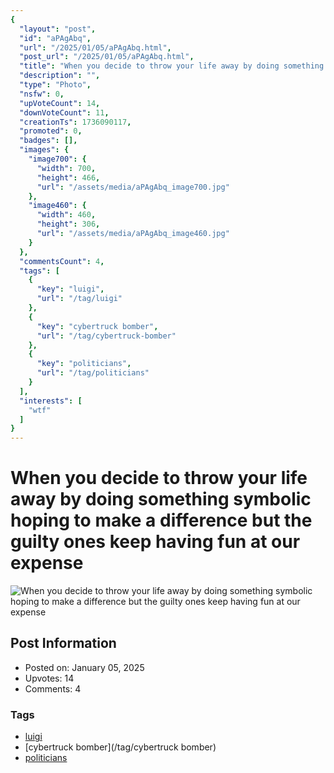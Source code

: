 ```yaml
---
{
  "layout": "post",
  "id": "aPAgAbq",
  "url": "/2025/01/05/aPAgAbq.html",
  "post_url": "/2025/01/05/aPAgAbq.html",
  "title": "When you decide to throw your life away by doing something symbolic hoping to make a difference but the guilty ones keep having fun at our expense",
  "description": "",
  "type": "Photo",
  "nsfw": 0,
  "upVoteCount": 14,
  "downVoteCount": 11,
  "creationTs": 1736090117,
  "promoted": 0,
  "badges": [],
  "images": {
    "image700": {
      "width": 700,
      "height": 466,
      "url": "/assets/media/aPAgAbq_image700.jpg"
    },
    "image460": {
      "width": 460,
      "height": 306,
      "url": "/assets/media/aPAgAbq_image460.jpg"
    }
  },
  "commentsCount": 4,
  "tags": [
    {
      "key": "luigi",
      "url": "/tag/luigi"
    },
    {
      "key": "cybertruck bomber",
      "url": "/tag/cybertruck-bomber"
    },
    {
      "key": "politicians",
      "url": "/tag/politicians"
    }
  ],
  "interests": [
    "wtf"
  ]
}
---
```


# When you decide to throw your life away by doing something symbolic hoping to make a difference but the guilty ones keep having fun at our expense

![When you decide to throw your life away by doing something symbolic hoping to make a difference but the guilty ones keep having fun at our expense](/assets/media/aPAgAbq_image700.jpg)

## Post Information

- Posted on: January 05, 2025
- Upvotes: 14
- Comments: 4

### Tags

- [luigi](/tag/luigi)
- [cybertruck bomber](/tag/cybertruck bomber)
- [politicians](/tag/politicians)
